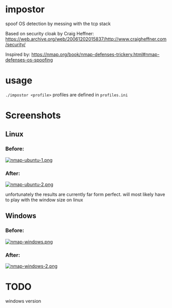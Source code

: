 # impostor
spoof OS detection by messing with the tcp stack

Based on security cloak by Craig Heffner:
https://web.archive.org/web/20061202015837/http://www.craigheffner.com/security/

Inspired by:
https://nmap.org/book/nmap-defenses-trickery.html#nmap-defenses-os-spoofing

# usage
```./impostor <profile>```
profiles are defined in ```profiles.ini``` 

# Screenshots

## Linux
### Before:
[![nmap-ubuntu-1.png](https://i.postimg.cc/htvhTgXt/nmap-ubuntu-1.png)](https://postimg.cc/VJyYPx9x)
### After:
[![nmap-ubuntu-2.png](https://i.postimg.cc/6pZJD1Sh/nmap-ubuntu-2.png)](https://postimg.cc/zyqchpqL)

unfortunately the results are currently far form perfect. will most likely have to play with the window size on linux

## Windows
### Before:
[![nmap-windows.png](https://i.postimg.cc/3RqNXg8N/nmap-windows.png)](https://postimg.cc/CBjwYnfp)
### After:
[![nmap-windows-2.png](https://i.postimg.cc/CLkCKK7k/nmap-windows-2.png)](https://postimg.cc/HVW8Zdfk)

# TODO
windows version

